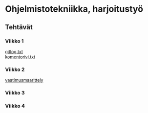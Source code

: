 # **Ohjelmistotekniikka, harjoitustyö**
## **Tehtävät**
### **Viikko 1**

[gitlog.txt](https://github.com/Kozbeli/ot-harjoitustyo/blob/master/laskarit/viikko1/gitlog.txt)  
[komentorivi.txt](https://github.com/Kozbeli/ot-harjoitustyo/blob/master/laskarit/viikko1/komentorivi.txt)  
  
### **Viikko 2**  
[vaatimusmaarittely](./dokumentaatio/vaatimusmaarittely.md) 

### **Viikko 3**  
### **Viikko 4**
